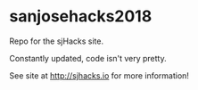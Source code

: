 # sanjosehacks2018

Repo for the sjHacks site.

Constantly updated, code isn't very pretty.

See site at <a href="sjhacks.io">http://sjhacks.io</a> for more information!
